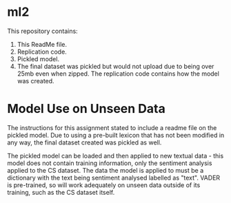 # ml2
This repository contains:
1. This ReadMe file.
2. Replication code.
3. Pickled model.
4. The final dataset was pickled but would not upload due to being over 25mb even when zipped. The replication code contains how the model was created.

# Model Use on Unseen Data
The instructions for this assignment stated to include a readme file on the pickled model. Due to using a pre-built lexicon that has not been modified in any way, the final dataset created was pickled as well.

The pickled model can be loaded and then applied to new textual data - this model does not contain training information, only the sentiment analysis applied to the CS dataset. The data the model is applied to must be a dictionary with the text being sentiment analysed labelled as "text". VADER is pre-trained, so will work adequately on unseen data outside of its training, such as the CS dataset itself.
